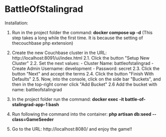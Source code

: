 # BattleOfStalingrad

Installation:

1. Run in the project folder the command: **docker compose up -d**
	(This step takes a long while the first time. It is because the setting of thecouchbase php extension)

2. Create the new Couchbase cluster in the URL: http://localhost:8091/ui/index.html
	2.1. Click the button "Setup New Cluster"
	2.2. Set the next values:
		- Cluster Name: battleofstalingrad
		- Create Admin Username: development
		- Password: secret
	2.3. Click the button "Next" and accept the terms
	2.4. Click the button "Finish With Defaults"
	2.5. Now, into the console, click on the side bar "Buckets", and then in the top-right corner click "Add Bucket"
	2.6 Add the bucket with name: battleofstalingrad

3. In the project folder run the command: **docker exec -it battle-of-stalingrad-app-1 bash**
4. Run following the command into the container: **php artisan db:seed --class=GameSeeder**
5. Go to the URL: http://localhost:8080/ and enjoy the game!!